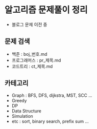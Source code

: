 # 알고리즘 문제풀이 정리
* 블로그 문제 이전 중

## 문제 검색
* 백준 : boj_번호.md
* 프로그래머스 : pr_제목.md
* 코드트리 : ct_제목.md

## 카테고리
* Graph : BFS, DFS, dijkstra, MST, SCC ...
* Greedy
* DP
* Data Structure
* Simulation
* etc : sort, binary search, prefix sum ...
